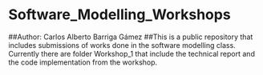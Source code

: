 # Software_Modelling_Workshops
##Author: Carlos Alberto Barriga Gámez
##This is a public repository that includes submissions of works done in the software modelling class. Currently there are folder Workshop_1 that include the technical report and the code implementation from the workshop.
